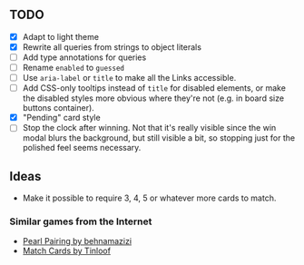 ## TODO

- [x] Adapt to light theme
- [x] Rewrite all queries from strings to object literals
- [ ] Add type annotations for queries
- [ ] Rename `enabled` to `guessed`
- [ ] Use `aria-label` or `title` to make all the Links accessible.
- [ ] Add CSS-only tooltips instead of `title` for disabled elements, or make the disabled styles more obvious where they're not (e.g. in board size buttons container).
- [x] "Pending" card style
- [ ] Stop the clock after winning. Not that it's really visible since the win modal blurs the background, but still visible a bit, so stopping just for the polished feel seems necessary.

## Ideas

- Make it possible to require 3, 4, 5 or whatever more cards to match.

### Similar games from the Internet

- [Pearl Pairing by behnamazizi](https://github.com/behnamazizi/pearlpairingthegame)
- [Match Cards by Tinloof](https://dribbble.com/shots/20143404-Match-Cards-game-Case-study)
